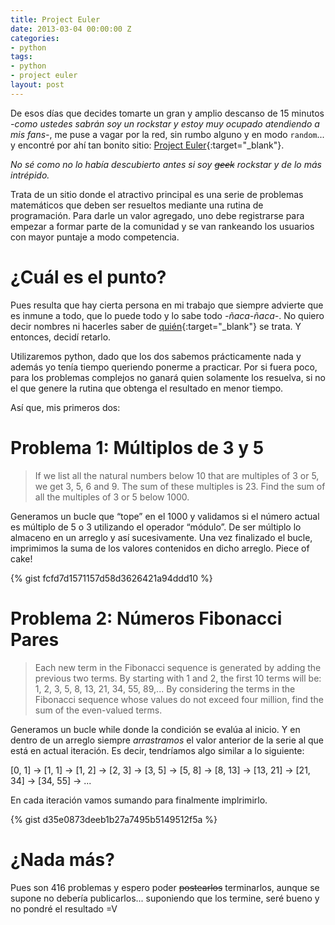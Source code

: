 ```yaml
---
title: Project Euler
date: 2013-03-04 00:00:00 Z
categories:
- python
tags:
- python
- project euler
layout: post
---
```


De esos días que decides tomarte un gran y amplio descanso de 15 minutos *-como ustedes sabrán soy un rockstar y estoy muy ocupado atendiendo a mis fans-*, me puse a vagar por la red, sin rumbo alguno y en modo `random`... y encontré por ahí tan bonito sitio: [Project Euler](https://projecteuler.net/){:target="_blank"}.

*No sé como no lo había descubierto antes si soy <del>geek</del> rockstar y de lo más intrépido.*

Trata de un sitio donde el atractivo principal es una serie de problemas matemáticos que deben ser resueltos mediante una rutina de programación. Para darle un valor agregado, uno debe registrarse para empezar a formar parte de la comunidad y se van rankeando los usuarios con mayor puntaje a modo competencia.

# ¿Cuál es el punto?
Pues resulta que hay cierta persona en mi trabajo que siempre advierte que es inmune a todo, que lo puede todo y lo sabe todo *-ñaca-ñaca-*. No quiero decir nombres ni hacerles saber de [quién](https://twitter.com/Memo_Pita){:target="_blank"} se trata. Y entonces, decidí retarlo.

Utilizaremos python, dado que los dos sabemos prácticamente nada y además yo tenía tiempo queriendo ponerme a practicar. Por si fuera poco, para los problemas complejos no ganará quien solamente los resuelva, si no el que genere la rutina que obtenga el resultado en menor tiempo.

Así que, mis primeros dos:

# Problema 1: Múltiplos de 3 y 5

> If we list all the natural numbers below 10 that are multiples of 3 or 5, we get 3, 5, 6 and 9. The sum of these multiples is 23. Find the sum of all the multiples of 3 or 5 below 1000.

Generamos un bucle que “tope” en el 1000 y validamos si el número actual es múltiplo de 5 o 3 utilizando el operador “módulo”. De ser múltiplo lo almaceno en un arreglo y así sucesivamente. Una vez finalizado el bucle, imprimimos la suma de los valores contenidos en dicho arreglo. Piece of cake!

{% gist fcfd7d1571157d58d3626421a94ddd10 %}

# Problema 2: Números Fibonacci Pares

> Each new term in the Fibonacci sequence is generated by adding the previous two terms. By starting with 1 and 2, the first 10 terms will be: 1, 2, 3, 5, 8, 13, 21, 34, 55, 89,... By considering the terms in the Fibonacci sequence whose values do not exceed four million, find the sum of the even-valued terms.

Generamos un bucle while donde la condición se evalúa al inicio. Y en dentro de un arreglo siempre *arrastramos* el valor anterior de la serie al que está en actual iteración. Es decir, tendríamos algo similar a lo siguiente:

[0, 1] -> [1, 1] -> [1, 2] -> [2, 3] -> [3, 5] -> [5, 8] -> [8, 13] -> [13, 21] -> [21, 34] -> [34, 55] -> ...

En cada iteración vamos sumando para finalmente implrimirlo.

{% gist d35e0873deeb1b27a7495b5149512f5a %}

# ¿Nada más?
Pues son 416 problemas y espero poder <del>postearlos</del> terminarlos, aunque se supone no debería publicarlos... suponiendo que los termine, seré bueno y no pondré el resultado =V
